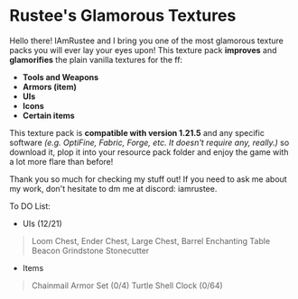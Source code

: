 # Rustee's Glamorous Textures

Hello there! IAmRustee and I bring you one of the most glamorous texture packs you will ever lay your eyes upon! This texture pack **improves** and **glamorifies** the plain vanilla textures for the ff:
- **Tools and Weapons**
- **Armors (item)**
- **UIs**
- **Icons**
- **Certain items**

This texture pack is **compatible with version 1.21.5** and any specific software *(e.g. OptiFine, Fabric, Forge, etc. It doesn't require any, really.)* so download it, plop it into your resource pack folder and enjoy the game with a lot more flare than before!

Thank you so much for checking my stuff out! If you need to ask me about my work, don't hesitate to dm me at discord: iamrustee. 

To DO List:
- UIs (12/21)
> Loom
> Chest, Ender Chest, Large Chest, Barrel
> Enchanting Table
> Beacon
> Grindstone
> Stonecutter

- Items
> Chainmail Armor Set (0/4)
> Turtle Shell
> Clock (0/64)

